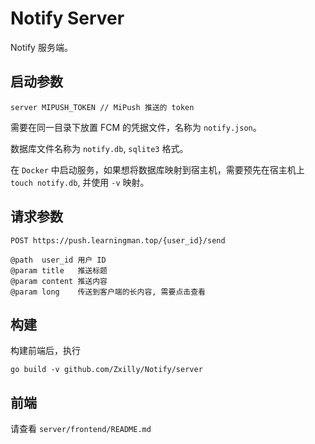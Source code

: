 # Notify Server

Notify 服务端。

## 启动参数

```shell
server MIPUSH_TOKEN // MiPush 推送的 token
```

需要在同一目录下放置 FCM 的凭据文件，名称为 `notify.json`。

数据库文件名称为 `notify.db`, `sqlite3` 格式。

在 `Docker` 中启动服务，如果想将数据库映射到宿主机，需要预先在宿主机上 `touch notify.db`, 并使用 `-v` 映射。

## 请求参数
```
POST https://push.learningman.top/{user_id}/send

@path  user_id 用户 ID
@param title   推送标题
@param content 推送内容
@param long    传送到客户端的长内容, 需要点击查看
```

## 构建
构建前端后，执行
```shell
go build -v github.com/Zxilly/Notify/server
```

## 前端
请查看 `server/frontend/README.md`